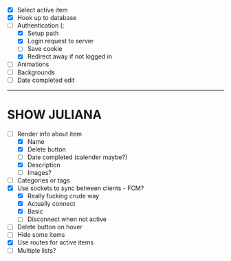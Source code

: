 - [x] Select active item
- [x] Hook up to database 
- [ ] Authentication (:
    - [x] Setup path
    - [x] Login request to server
    - [ ] Save cookie 
    - [x] Redirect away if not logged in 
- [ ] Animations 
- [ ] Backgrounds
- [ ] Date completed edit
--- 
# SHOW JULIANA
- [ ] Render info about item 
    - [x] Name 
    - [x] Delete button
    - [ ] Date completed (calender maybe?)
    - [x] Description 
    - [ ] Images?
- [ ] Categories or tags
- [x] Use sockets to sync between clients - FCM?
    - [x] Really fucking crude way
    - [x] Actually connect
    - [x] Basic
    - [ ] Disconnect when not active
- [ ] Delete button on hover
- [ ] Hide some items
- [x] Use routes for active items
- [ ] Multiple lists?